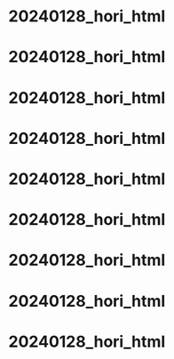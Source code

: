 # 20240128_hori_html
# 20240128_hori_html
# 20240128_hori_html
# 20240128_hori_html
# 20240128_hori_html
# 20240128_hori_html
# 20240128_hori_html
# 20240128_hori_html
# 20240128_hori_html
